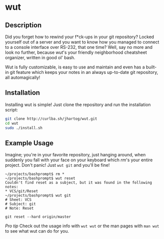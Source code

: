 # wut

## Description
Did you forget how to rewind your f*ck-ups in your git repository? Locked yourself out
of a server and you want to know how you managed to connect to a console interface over
RS-232, that one time? Well, say no more and look no further, because *wut*'s your friendly
neighborhood cheatsheet organizer, written in good ol' bash.

Wut is fully customizable, is easy to use and maintain and even has a built-in git feature
which keeps your notes in an always up-to-date git repository, all automagically!

## Installation
Installing wut is simple! Just clone the repository and run the installation script:

```bash
git clone http://curlba.sh/jhartog/wut.git
cd wut
sudo ./install.sh
```

## Example Usage
Imagine; you're in your favorite repository, just hanging around, when suddenly you fall
with your face on your keyboard which *rm*'s your entire project. Don't panic! Just
`wut git` and you'll be fine!

```
~/projects/bashprompt$ rm *
~/projects/bashprompt$ wut reset
Couldn't find reset as a subject, but it was found in the following notes:
* VCS/git/Reset
~/projects/bashprompt$ wut git
# Sheet: VCS
# Subject: git
# Note: Reset

git reset --hard origin/master
```

*Pro tip*
Check out the usage info with `wut wut` or the man pages with `man wut` to see what
wut can do for you.
